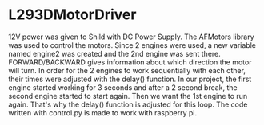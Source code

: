 # L293DMotorDriver
12V power was given to Shild with DC Power Supply.
The AFMotors library was used to control the motors.
Since 2 engines were used, a new variable named engine2 was created and the 2nd engine was sent there.
FORWARD/BACKWARD gives information about which direction the motor will turn.
In order for the 2 engines to work sequentially with each other, their times were adjusted with the delay() function.
In our project, the first engine started working for 3 seconds and after a 2 second break, the second engine started to start again.
Then we want the 1st engine to run again.
That's why the delay() function is adjusted for this loop.
The code written with control.py is made to work with raspberry pi.
